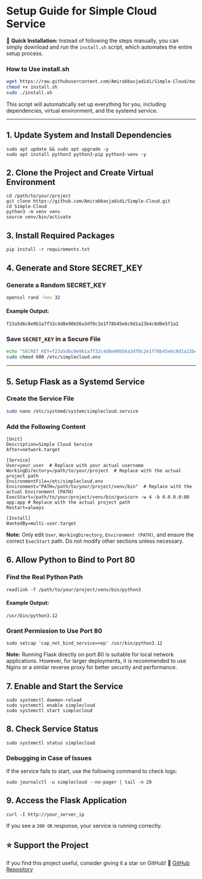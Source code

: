 # Setup Guide for Simple Cloud Service

🚀 **Quick Installation:** Instead of following the steps manually, you can simply download and run the `install.sh` script, which automates the entire setup process.

### **How to Use install.sh**
```bash
wget https://raw.githubusercontent.com/Amirabbasjadidi/Simple-Cloud/main/install.sh
chmod +x install.sh
sudo ./install.sh
```

This script will automatically set up everything for you, including dependencies, virtual environment, and the systemd service.

---

## 1. Update System and Install Dependencies

```
sudo apt update && sudo apt upgrade -y
sudo apt install python3 python3-pip python3-venv -y
```

## 2. Clone the Project and Create Virtual Environment

```
cd /path/to/your/project
git clone https://github.com/Amirabbasjadidi/Simple-Cloud.git
cd Simple-Cloud
python3 -m venv venv
source venv/bin/activate
```

## 3. Install Required Packages

```
pip install -r requirements.txt
```


## 4. Generate and Store SECRET_KEY

### Generate a Random SECRET_KEY

```bash
openssl rand -hex 32
```

#### Example Output:
```
f23a5d6c8e9b1a7f32c4d8e90b56a3df0c2e1f78b45e6c9d1a23b4c8d0e5f1a2
```

### Save `SECRET_KEY` in a Secure File

```bash
echo "SECRET_KEY=f23a5d6c8e9b1a7f32c4d8e90b56a3df0c2e1f78b45e6c9d1a23b4c8d0e5f1a2" | sudo tee /etc/simplecloud.env
sudo chmod 600 /etc/simplecloud.env
```

---

## 5. Setup Flask as a Systemd Service

### Create the Service File

```bash
sudo nano /etc/systemd/system/simplecloud.service
```

### Add the Following Content

```
[Unit]
Description=Simple Cloud Service
After=network.target

[Service]
User=your_user  # Replace with your actual username
WorkingDirectory=/path/to/your/project  # Replace with the actual project path
EnvironmentFile=/etc/simplecloud.env
Environment="PATH=/path/to/your/project/venv/bin"  # Replace with the actual Environment (PATH)
ExecStart=/path/to/your/project/venv/bin/gunicorn -w 4 -b 0.0.0.0:80 app:app # Replace with the actual project path
Restart=always

[Install]
WantedBy=multi-user.target
```

**Note:** Only edit `User`, `WorkingDirectory`, `Environment (PATH)`, and ensure the correct `ExecStart` path. Do not modify other sections unless necessary.

## 6. Allow Python to Bind to Port 80

### Find the Real Python Path

```
readlink -f /path/to/your/project/venv/bin/python3
```

#### Example Output:

```
/usr/bin/python3.12
```

### Grant Permission to Use Port 80

```
sudo setcap 'cap_net_bind_service=+ep' /usr/bin/python3.12
```

**Note:** Running Flask directly on port 80 is suitable for local network applications. However, for larger deployments, it is recommended to use Nginx or a similar reverse proxy for better security and performance.

## 7. Enable and Start the Service

```
sudo systemctl daemon-reload
sudo systemctl enable simplecloud
sudo systemctl start simplecloud
```

## 8. Check Service Status

```
sudo systemctl status simplecloud
```

### Debugging in Case of Issues
If the service fails to start, use the following command to check logs:
```
sudo journalctl -u simplecloud --no-pager | tail -n 20
```

## 9. Access the Flask Application

```
curl -I http://your_server_ip
```

If you see a `200 OK` response, your service is running correctly.

## ⭐ Support the Project

If you find this project useful, consider giving it a star on GitHub! 🌟
[GitHub Repository](https://github.com/Amirabbasjadidi/Simple-Cloud)
